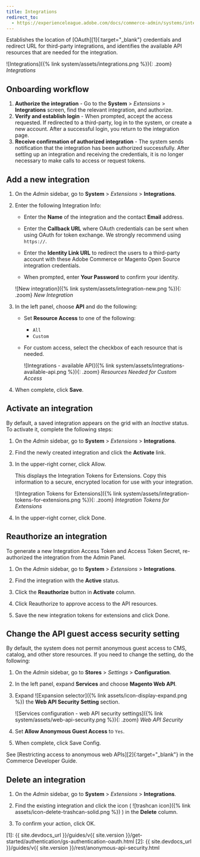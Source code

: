 ```yaml
---
title: Integrations
redirect_to:
  - https://experienceleague.adobe.com/docs/commerce-admin/systems/integrations/integrations.html
---
```


Establishes the location of [OAuth][1]{:target="_blank"} credentials and redirect URL for third-party integrations, and identifies the available API resources that are needed for the integration.

![Integrations]({% link system/assets/integrations.png %}){: .zoom}
_Integrations_

## Onboarding workflow

1. **Authorize the integration** - Go to the **System** > _Extensions_ > **Integrations** screen, find the relevant integration, and authorize.
1. **Verify and establish login** - When prompted, accept the access requested. If redirected to a third-party, log in to the system, or create a new account. After a successful login, you return to the integration page.
1. **Receive confirmation of authorized integration** - The system sends notification that the integration has been authorized successfully. After setting up an integration and receiving the credentials, it is no longer necessary to make calls to access or request tokens.

## Add a new integration

1. On the _Admin_ sidebar, go to **System** > _Extensions_ > **Integrations**.

1. Enter the following Integration Info:

   - Enter the **Name** of the integration and the contact **Email** address.

   - Enter the **Callback URL** where OAuth credentials can be sent when using OAuth for token exchange. We strongly recommend using `https://`.

   - Enter the **Identity Link URL** to redirect the users to a third-party account with these Adobe Commerce or Magento Open Source integration credentials.

   - When prompted, enter **Your Password** to confirm your identity.

    ![New integration]({% link system/assets/integration-new.png %}){: .zoom}
    _New Integration_

1. In the left panel, choose **API** and do the following:

   - Set **Resource Access** to one of the following:

      - `All`
      - `Custom`

   - For custom access, select the checkbox of each resource that is needed.

      ![Integrations - available API]({% link system/assets/integrations-available-api.png %}){: .zoom}
      _Resources Needed for Custom Access_

1. When complete, click **Save**.

## Activate an integration

By default, a saved integration appears on the grid with an _Inactive_ status. To activate it, complete the following steps:

1. On the _Admin_ sidebar, go to **System** > _Extensions_ > **Integrations**.

1. Find the newly created integration and click the **Activate** link.

1. In the upper-right corner, click <span class="btn">Allow</span>.

   This displays the Integration Tokens for Extensions. Copy this information to a secure, encrypted location for use with your integration.

   ![Integration Tokens for Extensions]({% link system/assets/integration-tokens-for-extensions.png %}){: .zoom}
   _Integration Tokens for Extensions_

1. In the upper-right corner, click <span class="btn">Done</span>.

## Reauthorize an integration

To generate a new Integration Access Token and Access Token Secret, re-authorized the integration from the Admin Panel.

1. On the _Admin_ sidebar, go to **System** > _Extensions_ > **Integrations**.

1. Find the integration with the **Active** status.

1. Click the __Reauthorize__ button in **Activate** column.

1. Click <span class="btn">Reauthorize</span> to approve access to the API resources.

1. Save the new integration tokens for extensions and click <span class="btn">Done</span>.

## Change the API guest access security setting

By default, the system does not permit anonymous guest access to CMS, catalog, and other store resources. If you need to change the setting, do the following:

1. On the _Admin_ sidebar, go to **Stores** > _Settings_ > **Configuration**.

1. In the left panel, expand **Services** and choose **Magento Web API**.

1. Expand ![Expansion selector]({% link assets/icon-display-expand.png %}) the **Web API Security Setting** section.

    ![Services configuration - web API security settings]({% link system/assets/web-api-security.png %}){: .zoom}
    _Web API Security_

1. Set **Allow Anonymous Guest Access** to `Yes`.

1. When complete, click <span class="btn">Save Config</span>.

See [Restricting access to anonymous web APIs][2]{:target="_blank"} in the Commerce Developer Guide.

## Delete an integration

1. On the _Admin_ sidebar, go to **System** > _Extensions_ > **Integrations**.

1. Find the existing integration and click the icon ( ![trashcan icon]({% link assets/icon-delete-trashcan-solid.png %}) ) in the **Delete** column.

1. To confirm your action, click <span class="btn">OK</span>.

[1]: {{ site.devdocs_url }}/guides/v{{ site.version }}/get-started/authentication/gs-authentication-oauth.html
[2]: {{ site.devdocs_url }}/guides/v{{ site.version }}/rest/anonymous-api-security.html
